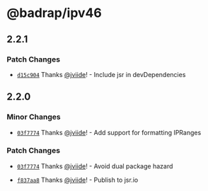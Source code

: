 # @badrap/ipv46

## 2.2.1

### Patch Changes

- [`d15c904`](https://github.com/badrap/ipv46/commit/d15c90414d8101a1fd901f20f7f5b1ca0831328c) Thanks [@jviide](https://github.com/jviide)! - Include jsr in devDependencies

## 2.2.0

### Minor Changes

- [`03f7774`](https://github.com/badrap/ipv46/commit/03f777495abe0b3b40a48ec153efa78ee30438cc) Thanks [@jviide](https://github.com/jviide)! - Add support for formatting IPRanges

### Patch Changes

- [`03f7774`](https://github.com/badrap/ipv46/commit/03f777495abe0b3b40a48ec153efa78ee30438cc) Thanks [@jviide](https://github.com/jviide)! - Avoid dual package hazard

- [`f837aa8`](https://github.com/badrap/ipv46/commit/f837aa8524ee43857ed690416cbec07966112726) Thanks [@jviide](https://github.com/jviide)! - Publish to jsr.io
